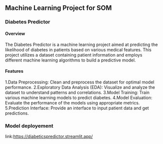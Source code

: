 ## Machine Learning Project for SOM 

### Diabetes Predictor

#### Overview
The Diabetes Predictor is a machine learning project aimed at predicting the likelihood of diabetes in patients based on various medical features. This project utilizes a dataset containing patient information and employs different machine learning algorithms to build a predictive model.

#### Features
1.Data Preprocessing: Clean and preprocess the dataset for optimal model performance.
2.Exploratory Data Analysis (EDA): Visualize and analyze the dataset to understand patterns and correlations.
3.Model Training: Train various machine learning models to predict diabetes.
4.Model Evaluation: Evaluate the performance of the models using appropriate metrics.
5.Prediction Interface: Provide an interface to input patient data and get predictions.

### Model deployement
link:https://diabeticspredictor.streamlit.app/
